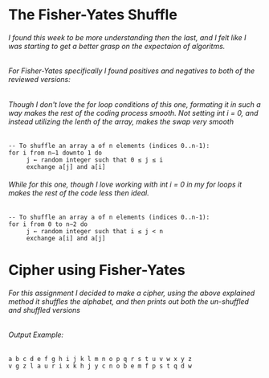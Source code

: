 # The Fisher-Yates Shuffle
###### I found this week to be more understanding then the last, and I felt like I was starting to get a better grasp on the expectaion of algoritms. 

###### For Fisher-Yates specifically I found positives and negatives to both of the reviewed versions:

###### Though I don't love the for loop conditions of this one, formating it in such a way makes the rest of the coding process smooth. Not setting int i = 0, and instead utilizing the lenth of the array, makes the swap very smooth

```
-- To shuffle an array a of n elements (indices 0..n-1):
for i from n−1 downto 1 do
     j ← random integer such that 0 ≤ j ≤ i
     exchange a[j] and a[i]
```

###### While for this one, though I love working with int i = 0 in my for loops it makes the rest of the code less then ideal.
```
-- To shuffle an array a of n elements (indices 0..n-1):
for i from 0 to n−2 do
     j ← random integer such that i ≤ j < n
     exchange a[i] and a[j]
```
# Cipher using Fisher-Yates

###### For this assignment I decided to make a cipher, using the above explained method it shuffles the alphabet, and then prints out both the un-shuffled and shuffled versions

###### Output Example:
```
a b c d e f g h i j k l m n o p q r s t u v w x y z
v g z l a u r i x k h j y c n o b e m f p s t q d w

```
